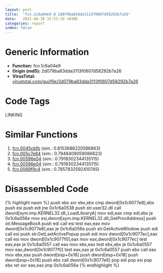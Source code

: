 ```yaml
---
layout: post
title:  "fcn.1c6a04e9 @ 2d079ba83dda3113f0607d58292b7a26"
date:   2021-08-30 15:52:19 +0300
categories: report
index: false
---
```


# Generic Information
- **Function:** fcn.1c6a04e9
- **Origin (md5):** 2d079ba83dda3113f0607d58292b7a26
- **VirusTotal:** [virustotal.com/gui/file/2d079ba83dda3113f0607d58292b7a26][virustotal_ref]

# Code Tags
<span class="tag" id="LINKING">LINKING</span>


# Similar Functions

1. [fcn.0045cbfb][similar_1_ref] (sim.: 0.8153686220586863)
2. [fcn.005c7e84][similar_2_ref] (sim.: 0.7948409059086623)
3. [fcn.00596e04][similar_3_ref] (sim.: 0.7918302344135115)
4. [fcn.00596e04][similar_4_ref] (sim.: 0.7918302344135115)
5. [fcn.0069f9c4][similar_5_ref] (sim.: 0.7857832592410745)


# Disassembled Code

{% highlight nasm %}
push ebx
xor ebx,ebx
cmp dword[0x1c9077e8],ebx
push esi
push edi
jne 0x1c6a0538
push str.user32.dll
call dword[sym.imp.KERNEL32.dll_LoadLibraryA]
mov edi,eax
cmp edi,ebx
je 0x1c6a056e
mov esi,dword[sym.imp.KERNEL32.dll_GetProcAddress]
push str.MessageBoxA
push edi
call esi
test eax,eax
mov dword[0x1c9077e8],eax
je 0x1c6a056e
push str.GetActiveWindow
push edi
call esi
push str.GetLastActivePopup
push edi
mov dword[0x1c9077ec],eax
call esi
mov dword[0x1c9077f0],eax
mov eax,dword[0x1c9077ec]
test eax,eax
je 0x1c6a0557
call eax
mov ebx,eax
test ebx,ebx
je 0x1c6a0557
mov eax,dword[0x1c9077f0]
test eax,eax
je 0x1c6a0557
push ebx
call eax
mov ebx,eax
push dword[esp+0x18]
push dword[esp+0x18]
push dword[esp+0x18]
push ebx
call dword[0x1c9077e8]
pop edi
pop esi
pop ebx
ret 
xor eax,eax
jmp 0x1c6a056a
{% endhighlight %}


[similar_1_ref]: /report/fcn.0045cbfb@c3466bab32f3a73706b87b6042748ed4
[similar_2_ref]: /report/fcn.005c7e84@9df9a5aa1b4726bd0de47365be1d7f48
[similar_3_ref]: /report/fcn.00596e04@009ea4ad185ccb9becba67b3b2163e8b
[similar_4_ref]: /report/fcn.00596e04@096ef9f81a4dc8cb7c74a7404f69cfcb
[similar_5_ref]: /report/fcn.0069f9c4@0fb0e1c162f9df68f5d89a2b2a71a217
[virustotal_ref]: https://www.virustotal.com/gui/file/2d079ba83dda3113f0607d58292b7a26